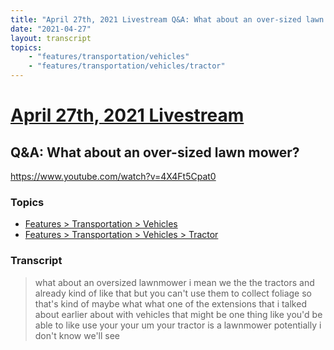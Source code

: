 ```yaml
---
title: "April 27th, 2021 Livestream Q&A: What about an over-sized lawn mower?"
date: "2021-04-27"
layout: transcript
topics:
    - "features/transportation/vehicles"
    - "features/transportation/vehicles/tractor"
---
```

# [April 27th, 2021 Livestream](../2021-04-27.md)
## Q&A: What about an over-sized lawn mower?
https://www.youtube.com/watch?v=4X4Ft5Cpat0

### Topics
* [Features > Transportation > Vehicles](../topics/features/transportation/vehicles.md)
* [Features > Transportation > Vehicles > Tractor](../topics/features/transportation/vehicles/tractor.md)

### Transcript

> what about an oversized lawnmower i mean we the the tractors and already kind of like that but you can't use them to collect foliage so that's kind of maybe what what one of the extensions that i talked about earlier about with vehicles that might be one thing like you'd be able to like use your your um your tractor is a lawnmower potentially i don't know we'll see
